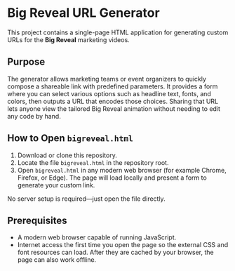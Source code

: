 # Big Reveal URL Generator

This project contains a single-page HTML application for generating custom URLs for the **Big Reveal** marketing videos.

## Purpose

The generator allows marketing teams or event organizers to quickly compose a shareable link with predefined parameters. It provides a form where you can select various options such as headline text, fonts, and colors, then outputs a URL that encodes those choices. Sharing that URL lets anyone view the tailored Big Reveal animation without needing to edit any code by hand.

## How to Open `bigreveal.html`

1. Download or clone this repository.
2. Locate the file `bigreveal.html` in the repository root.
3. Open `bigreveal.html` in any modern web browser (for example Chrome, Firefox, or Edge). The page will load locally and present a form to generate your custom link.

No server setup is required&mdash;just open the file directly.

## Prerequisites

- A modern web browser capable of running JavaScript.
- Internet access the first time you open the page so the external CSS and font resources can load. After they are cached by your browser, the page can also work offline.

